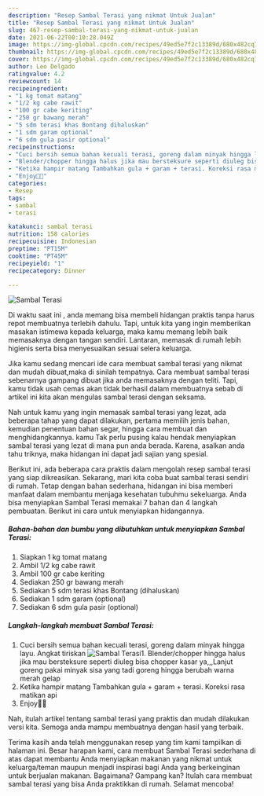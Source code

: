 ```yaml
---
description: "Resep Sambal Terasi yang nikmat Untuk Jualan"
title: "Resep Sambal Terasi yang nikmat Untuk Jualan"
slug: 467-resep-sambal-terasi-yang-nikmat-untuk-jualan
date: 2021-06-22T00:10:28.049Z
image: https://img-global.cpcdn.com/recipes/49ed5e7f2c13389d/680x482cq70/sambal-terasi-foto-resep-utama.jpg
thumbnail: https://img-global.cpcdn.com/recipes/49ed5e7f2c13389d/680x482cq70/sambal-terasi-foto-resep-utama.jpg
cover: https://img-global.cpcdn.com/recipes/49ed5e7f2c13389d/680x482cq70/sambal-terasi-foto-resep-utama.jpg
author: Leo Delgado
ratingvalue: 4.2
reviewcount: 14
recipeingredient:
- "1 kg tomat matang"
- "1/2 kg cabe rawit"
- "100 gr cabe keriting"
- "250 gr bawang merah"
- "5 sdm terasi khas Bontang dihaluskan"
- "1 sdm garam optional"
- "6 sdm gula pasir optional"
recipeinstructions:
- "Cuci bersih semua bahan kecuali terasi, goreng dalam minyak hingga layu. Angkat tiriskan"
- "Blender/chopper hingga halus jika mau bersteksure seperti diuleg bisa chopper kasar ya,,,Lanjut goreng pakai minyak sisa yang tadi goreng hingga berubah warna merah gelap"
- "Ketika hampir matang Tambahkan gula + garam + terasi. Koreksi rasa matikan api"
- "Enjoy🤤😘"
categories:
- Resep
tags:
- sambal
- terasi

katakunci: sambal terasi 
nutrition: 158 calories
recipecuisine: Indonesian
preptime: "PT15M"
cooktime: "PT45M"
recipeyield: "1"
recipecategory: Dinner

---
```



![Sambal Terasi](https://img-global.cpcdn.com/recipes/49ed5e7f2c13389d/680x482cq70/sambal-terasi-foto-resep-utama.jpg)

Di waktu  saat ini , anda memang bisa membeli hidangan praktis tanpa harus repot membuatnya terlebih dahulu. Tapi, untuk kita yang ingin memberikan masakan istimewa kepada keluarga, maka kamu memang lebih baik memasaknya dengan tangan sendiri. Lantaran, memasak di rumah lebih higienis serta bisa menyesuaikan sesuai selera keluarga.

Jika kamu sedang mencari ide cara membuat sambal terasi yang nikmat dan mudah dibuat,maka di sinilah tempatnya. Cara membuat sambal terasi  sebenarnya gampang dibuat jika anda memasaknya dengan teliti. Tapi, kamu tidak usah cemas akan tidak berhasil dalam membuatnya 
sebab di artikel ini kita akan mengulas sambal terasi dengan seksama.  



Nah untuk kamu yang ingin memasak sambal terasi yang lezat, ada beberapa tahap yang dapat dilakukan, pertama memilih jenis bahan, kemudian penentuan bahan segar, hingga cara membuat dan menghidangkannya. kamu Tak perlu pusing kalau hendak menyiapkan sambal terasi yang lezat di mana pun anda berada. Karena, asalkan anda  tahu triknya, maka hidangan ini dapat jadi sajian yang spesial.

Berikut ini, ada beberapa cara praktis  dalam mengolah resep sambal terasi yang siap dikreasikan. Sekarang, mari kita coba buat sambal terasi sendiri di rumah. Tetap dengan bahan sederhana, hidangan ini bisa memberi manfaat dalam membantu menjaga kesehatan tubuhmu sekeluarga. Anda bisa menyiapkan Sambal Terasi memakai 7 bahan dan 4 langkah pembuatan. Berikut ini cara untuk menyiapkan hidangannya.

<!--inarticleads1-->

##### Bahan-bahan dan bumbu yang dibutuhkan untuk menyiapkan Sambal Terasi:

1. Siapkan 1 kg tomat matang
1. Ambil 1/2 kg cabe rawit
1. Ambil 100 gr cabe keriting
1. Sediakan 250 gr bawang merah
1. Sediakan 5 sdm terasi khas Bontang (dihaluskan)
1. Sediakan 1 sdm garam (optional)
1. Sediakan 6 sdm gula pasir (optional)




<!--inarticleads2-->

##### Langkah-langkah membuat Sambal Terasi:

1. Cuci bersih semua bahan kecuali terasi, goreng dalam minyak hingga layu. Angkat tiriskan
<img src="https://img-global.cpcdn.com/steps/e082402064c7ff2f/160x128cq70/sambal-terasi-langkah-memasak-1-foto.jpg" alt="Sambal Terasi">1. Blender/chopper hingga halus jika mau bersteksure seperti diuleg bisa chopper kasar ya,,,Lanjut goreng pakai minyak sisa yang tadi goreng hingga berubah warna merah gelap
1. Ketika hampir matang Tambahkan gula + garam + terasi. Koreksi rasa matikan api
1. Enjoy🤤😘




Nah, itulah artikel tentang  sambal terasi  yang praktis dan mudah dilakukan versi kita. Semoga anda mampu membuatnya dengan hasil yang terbaik. 

Terima kasih anda telah menggunakan resep yang tim kami tampilkan di halaman ini. Besar harapan kami, cara membuat  Sambal Terasi sederhana di atas dapat membantu Anda menyiapkan makanan yang nikmat untuk keluarga/teman maupun menjadi inspirasi bagi Anda yang berkeinginan untuk berjualan makanan. Bagaimana? Gampang kan? Itulah cara membuat sambal terasi yang bisa Anda praktikkan di rumah. Selamat mencoba!

